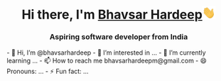 <h1 align="center">Hi there, I'm <a target="_blank" href="https://myportfolio2154.herokuapp.com/">Bhavsar Hardeep</a><img src="https://github.com/ABSphreak/ABSphreak/blob/master/gifs/Hi.gif" width="30px"></h1></h1>


<h3 align="center">Aspiring software developer from India</h3>
- 👋 Hi, I’m @bhavsarhardeep
- 👀 I’m interested in ...
- 🌱 I’m currently learning ...
- 📫 How to reach me bhavsarhardeepm@gmail.com
- 😄 Pronouns: ...
- ⚡ Fun fact: ...

<!---
bhavsarhardeep/bhavsarhardeep is a ✨ special ✨ repository because its `README.md` (this file) appears on your GitHub profile.
You can click the Preview link to take a look at your changes.
--->
